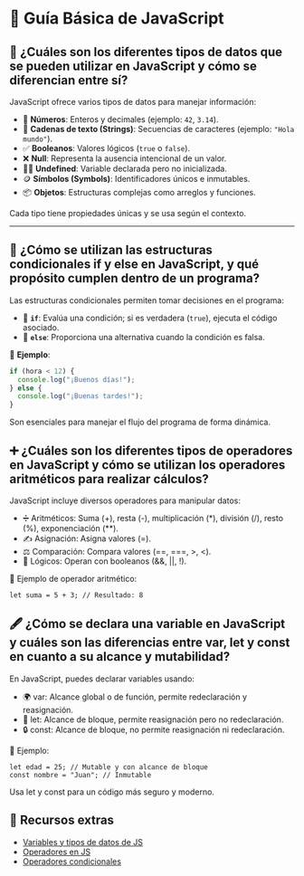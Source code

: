 # 🚀 **Guía Básica de JavaScript**  

## 🧮 **¿Cuáles son los diferentes tipos de datos que se pueden utilizar en JavaScript y cómo se diferencian entre sí?**  
JavaScript ofrece varios tipos de datos para manejar información:  
- 🔢 **Números**: Enteros y decimales (ejemplo: `42`, `3.14`).  
- 📝 **Cadenas de texto (Strings)**: Secuencias de caracteres (ejemplo: `"Hola mundo"`).  
- ✅ **Booleanos**: Valores lógicos (`true` o `false`).  
- ❌ **Null**: Representa la ausencia intencional de un valor.  
- 🤷‍♂️ **Undefined**: Variable declarada pero no inicializada.  
- 🪙 **Símbolos (Symbols)**: Identificadores únicos e inmutables.  
- 📦 **Objetos**: Estructuras complejas como arreglos y funciones.  

Cada tipo tiene propiedades únicas y se usa según el contexto.  

---

## 🔄 **¿Cómo se utilizan las estructuras condicionales if y else en JavaScript, y qué propósito cumplen dentro de un programa?**  
Las estructuras condicionales permiten tomar decisiones en el programa:  
- 🌟 **`if`**: Evalúa una condición; si es verdadera (`true`), ejecuta el código asociado.  
- 🚦 **`else`**: Proporciona una alternativa cuando la condición es falsa.  

📌 **Ejemplo**:  
```javascript
if (hora < 12) {
  console.log("¡Buenos días!");
} else {
  console.log("¡Buenas tardes!");
}
```
Son esenciales para manejar el flujo del programa de forma dinámica.

## ➕ ¿Cuáles son los diferentes tipos de operadores en JavaScript y cómo se utilizan los operadores aritméticos para realizar cálculos?
JavaScript incluye diversos operadores para manipular datos:

- ➗ Aritméticos: Suma (+), resta (-), multiplicación (*), división (/), resto (%), exponenciación (**).
- ✍️ Asignación: Asigna valores (=).
- ⚖️ Comparación: Compara valores (==, ===, >, <).
- 🔗 Lógicos: Operan con booleanos (&&, ||, !).

📌 Ejemplo de operador aritmético:
```
let suma = 5 + 3; // Resultado: 8
```

## 🖋️ ¿Cómo se declara una variable en JavaScript y cuáles son las diferencias entre var, let y const en cuanto a su alcance y mutabilidad?
En JavaScript, puedes declarar variables usando:

- 🌍 var: Alcance global o de función, permite redeclaración y reasignación.
- 🛑 let: Alcance de bloque, permite reasignación pero no redeclaración.
- 🔒 const: Alcance de bloque, no permite reasignación ni redeclaración.

📌 Ejemplo:
```
let edad = 25; // Mutable y con alcance de bloque
const nombre = "Juan"; // Inmutable
```
Usa let y const para un código más seguro y moderno.

## 🔗 Recursos extras
- [Variables y tipos de datos de JS](https://developer.mozilla.org/es/docs/Web/JavaScript/Guide/Grammar_and_types)
- [Operadores en JS](https://es.javascript.info/operators)
- [Operadores condicionales](https://es.javascript.info/ifelse)